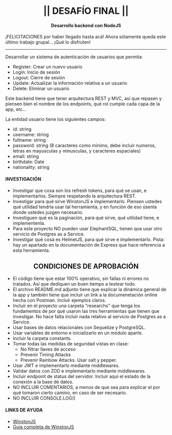 <h1 align="center"> || DESAFÍO FINAL || </h1>
<h4 align="center"> Desarrollo backend con NodeJS </h4>

¡FELICITACIONES por haber llegado hasta acá! Ahora sólamente queda este último trabajo grupal... ¡Qué lo disfruten!

---

Desarrollar un sistema de autenticación de usuarios que permita:

-   Register: Crear un nuevo usuario
-   Login: Inicio de sesión
-   Logout: Cierre de sesión
-   Update: Actualizar la información relativa a un usuario
-   Delete: Eliminar un usuario

Este backend tiene que tener arquitectura REST y MVC, así que repasen y piensen bien el nombre de los endpoints, qué rol cumple cada capa de la app, etc...

La entidad usuario tiene los siguientes campos:

-   id: string
-   username: string
-   fullname: string
-   password: string (8 caracteres como minimo, debe incluir numeros, letras en mayusculas y minusculas, y caracteres espaciales)
-   email: string
-   birthdate: Date
-   nationality: string

#### INVESTIGACIÓN

-   Investigar que cosa son los refresh tokens, para qué se usan, e implementarlos. Siempre respetando la arquitectura REST.
-   Investigar para qué sirve WinstonJS e implementarlo. Piensen ustedes qué utilidad tendría usar tal herramienta, y en función de eso úsenla donde ustedes juzgen necesario.
-   Investiguen qué es la paginación, para qué sirve, qué utilidad tiene, e implementenla.
-   Para este proyecto NO pueden usar ElephantSQL, tienen que usar otro servicio de Postgres as a Service.
-   Investigar qué cosa es HelmetJS, para qué sirve e implementarlo. Pista: hay un apartado en la documentación de Express que hace referencia a esta herramienta.

<h2 align="center"> CONDICIONES DE APROBACIÓN </h2>

-   El código tiene que estar 100% operativo, sin fallas ni errores no tratados. Así que dediquen un buen tiempo a testear todo.
-   El archivo README.md adjunto tiene que explicar la dinámica general de la app y también tiene que incluir un link a la documenetación online hecha con Postman. Incluir ejemplos claros.
-   Incluír en el proyecto una carpeta "researchs" que tenga los fundamentos de por qué usaron las tres herramientas que tienen que investigar. No hace falta incluir nada relativo al servicio de Postgres as a Service.
-   Usar bases de datos relacionales con Sequelize y PostgreSQL.
-   Usar variables de entorno e inicializarlo en un módulo aparte.
-   Incluir la carpeta constants.
-   Tomar todas las medidas de seguridad vistas en clase:
    -   No filtrar llaves de acceso
    -   Prevenir Timing Attacks
    -   Prevenir Rainbow Attacks. Usar salt y pepper.
-   Usar JWT e implementarlo mediante middlewares.
-   Validar datos con ZOD e implementarlo mediante middlewares.
-   Incluir endpoint de status del servidor. Incluir aquí el estado de la conexión a la base de datos.
-   NO INCLUIR COMENTARIOS, a menos de que sea para explicar el por qué tomaron cierto camino, en caso de ser necesario.
-   NO INCLUIR CONSOLE.LOG()

#### LINKS DE AYUDA

-   [WinstonJS](https://www.npmjs.com/package/winston?activeTab=dependents)
-   [Guia completa de WinstonJS](https://betterstack.com/community/guides/logging/how-to-install-setup-and-use-winston-and-morgan-to-log-node-js-applications/)
